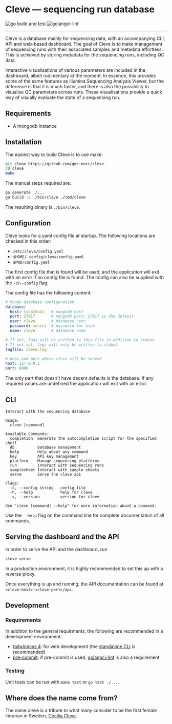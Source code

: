 # Cleve &mdash; sequencing run database

![go build and test](https://github.com/gmc-norr/cleve/actions/workflows/go.yaml/badge.svg)
![golangci-lint](https://github.com/gmc-norr/cleve/actions/workflows/golangci-lint.yaml/badge.svg)

---

Cleve is a database mainly for sequencing data, with an accompanying CLI, API and web-based dashboard.
The goal of Cleve is to make management of sequencing runs with their associated samples and metadata effortless.
This is achieved by storing metadata for the sequencing runs, including QC data.

Interactive visualisations of various parameters are included in the dashboard, albeit rudimentary at the moment.
In essence, this provides some of the same features as Illumina Sequencing Analysis Viewer, but the difference is that it is much faster, and there is also the possibility to visualise QC parameters across runs.
These visualisations provide a quick way of visually evaluate the state of a sequencing run.

## Requirements

- A mongodb instance

## Installation

The easiest way to build Cleve is to use make:

```bash
git clone https://github.com/gmc-norr/cleve
cd cleve
make
```

The manual steps required are:

```bash
go generate ./...
go build -o ./bin/cleve ./cmd/cleve
```

The resulting binary is `./bin/cleve`.

## Configuration

Cleve looks for a yaml config file at startup.
The following locations are checked in this order:

- `/etc/cleve/config.yaml`
- `$HOME/.config/cleve/config.yaml`
- `$PWD/config.yaml`

The first config file that is found will be used, and the application will exit with an error if no config file is found.
The config can also be supplied with the `-c`/`--config` flag.

The config file has the following content:

```yaml
# Mongo database configuration
database:
  host: localhost   # mongodb host
  port: 27017       # mongodb port; 27017 is the default
  user: cleve       # database user
  password: secret  # password for user
  name: cleve       # database name

# If set, logs will be written to this file in addition to stdout
# If not set, logs will only be written to stdout
logfile: cleve.log

# Host and port where cleve will be served
host: 127.0.0.1
port: 8080
```

The only part that doesn't have decent defaults is the database.
If any required values are undefined the application will exit with an error.

## CLI

```
Interact with the sequencing database

Usage:
  cleve [command]

Available Commands:
  completion  Generate the autocompletion script for the specified shell
  db          Database management
  help        Help about any command
  key         API key management
  platform    Manage sequencing platforms
  run         Interact with sequencing runs
  samplesheet Interact with sample sheets
  serve       Serve the cleve api

Flags:
  -c, --config string   config file
  -h, --help            help for cleve
  -v, --version         version for cleve

Use "cleve [command] --help" for more information about a command.
```

Use the `--help` flag on the command line for complete documentation of all commands.

## Serving the dashboard and the API

In order to serve the API and the dashboard, run

```bash
cleve serve
```

In a production environment, it is highly recommended to set this up with a reverse proxy.

Once everything is up and running, the API documentation can be found at `<cleve-host>:<cleve-port>/api`.

## Development

### Requirements

In addition to the general requirments, the following are recommended in a development environment:

- [tailwindcss 4](https://tailwindcss.com/): for web development (the [standalone CLI](https://tailwindcss.com/blog/standalone-cli) is recommended)
- [pre-commit](https://pre-commit.com): if pre-commit is used, [golangci-lint](https://github.com/golangci/golangci-lint) is also a requirement

### Testing

Unit tests can be run with `make test` or `go test ./...`.

## Where does the name come from?

The name cleve is a tribute to what many consider to be the first female librarian in Sweden, [Cecilia Cleve](https://en.wikipedia.org/wiki/Cecilia_Cleve).
